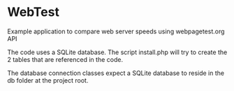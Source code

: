 WebTest
=======

Example application to compare web server speeds using webpagetest.org API

The code uses a SQLite database.  The script install.php will try to create the 2 tables that are referenced in the code.

The database connection classes expect a SQLite database to reside in the db folder at the project root.

